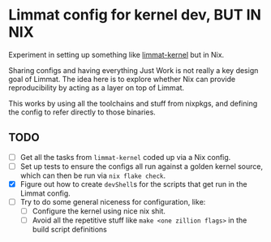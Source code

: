# Limmat config for kernel dev, BUT IN NIX

Experiment in setting up something like
[limmat-kernel](https://github.com/bjackman/limmat-kernel) but in Nix.

Sharing configs and having everything Just Work is not really a key design goal
of Limmat. The idea here is to explore whether Nix can provide reproducibility
by acting as a layer on top of Limmat.

This works by using all the toolchains and stuff from nixpkgs, and defining the
config to refer directly to those binaries.

## TODO

- [ ] Get all the tasks from `limmat-kernel` coded up via a Nix config.
- [ ] Set up tests to ensure the configs all run against a golden kernel source,
      which can then be run via `nix flake check`.
- [x] Figure out how to create `devShell`s for the scripts that get run in the
      Limmat config.
- [ ] Try to do some general niceness for configuration, like:
  - [ ] Configure the kernel using nice nix shit.
  - [ ] Avoid all the repetitive stuff like `make <one zillion flags>`  in the
        build script definitions